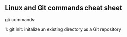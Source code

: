 Linux and Git commands cheat sheet
-------------------------------------------------

git commands:

1: git init: initalize an existing directory as a Git repository
